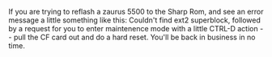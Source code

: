 <!--
.. title: Zaurus Woes
.. date: 2004/09/28 13:37
.. slug: index
.. tags:
.. link:
.. description:
-->

If you are trying to reflash a zaurus 5500 to the Sharp Rom, and see an error message a little something like this: Couldn't find ext2 superblock, followed by a request for you to enter maintenence mode with a little CTRL-D action -- pull the CF card out and do a hard reset. You'll be back in business in no time.
